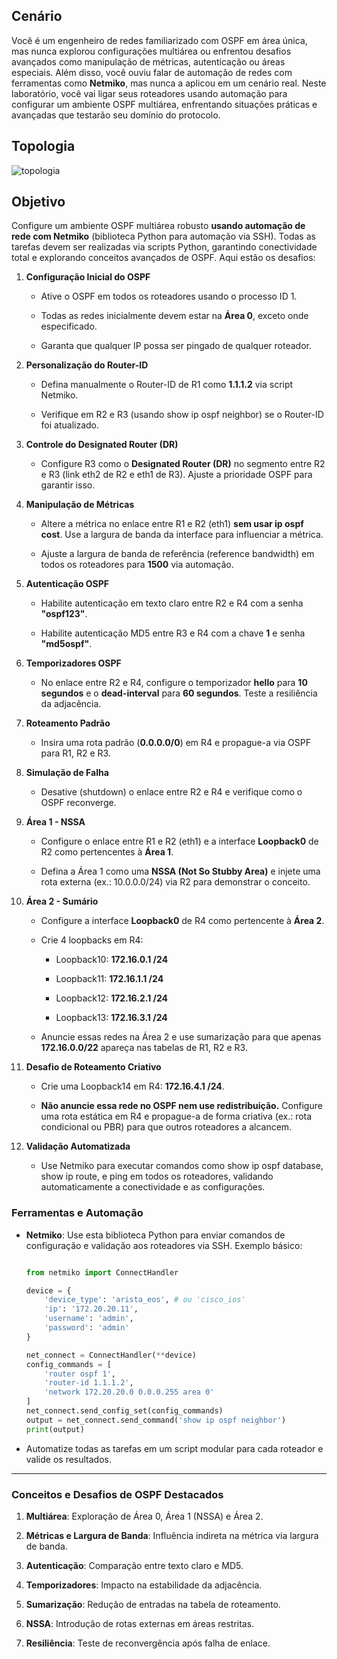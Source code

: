 ## Cenário

Você é um engenheiro de redes familiarizado com OSPF em área única, mas nunca explorou configurações multiárea ou enfrentou desafios avançados como manipulação de métricas, autenticação ou áreas especiais. Além disso, você ouviu falar de automação de redes com ferramentas como **Netmiko**, mas nunca a aplicou em um cenário real. Neste laboratório, você vai ligar seus roteadores usando automação para configurar um ambiente OSPF multiárea, enfrentando situações práticas e avançadas que testarão seu domínio do protocolo.

## Topologia
![topologia]()

## Objetivo

Configure um ambiente OSPF multiárea robusto **usando automação de rede com Netmiko** (biblioteca Python para automação via SSH). Todas as tarefas devem ser realizadas via scripts Python, garantindo conectividade total e explorando conceitos avançados de OSPF. Aqui estão os desafios:

1. **Configuração Inicial do OSPF**
    
    * Ative o OSPF em todos os roteadores usando o processo ID 1.
        
    * Todas as redes inicialmente devem estar na **Área 0**, exceto onde especificado.
        
    * Garanta que qualquer IP possa ser pingado de qualquer roteador.
        
2. **Personalização do Router-ID**
    
    * Defina manualmente o Router-ID de R1 como **1.1.1.2** via script Netmiko.
        
    * Verifique em R2 e R3 (usando show ip ospf neighbor) se o Router-ID foi atualizado.
        
3. **Controle do Designated Router (DR)**
    
    * Configure R3 como o **Designated Router (DR)** no segmento entre R2 e R3 (link eth2 de R2 e eth1 de R3). Ajuste a prioridade OSPF para garantir isso.
        
4. **Manipulação de Métricas**
    
    * Altere a métrica no enlace entre R1 e R2 (eth1) **sem usar ip ospf cost**. Use a largura de banda da interface para influenciar a métrica.
        
    * Ajuste a largura de banda de referência (reference bandwidth) em todos os roteadores para **1500** via automação.
        
5. **Autenticação OSPF**
    
    * Habilite autenticação em texto claro entre R2 e R4 com a senha **"ospf123"**.
        
    * Habilite autenticação MD5 entre R3 e R4 com a chave **1** e senha **"md5ospf"**.
        
6. **Temporizadores OSPF**
    
    * No enlace entre R2 e R4, configure o temporizador **hello** para **10 segundos** e o **dead-interval** para **60 segundos**. Teste a resiliência da adjacência.
        
7. **Roteamento Padrão**
    
    * Insira uma rota padrão (**0.0.0.0/0**) em R4 e propague-a via OSPF para R1, R2 e R3.
        
8. **Simulação de Falha**
    
    * Desative (shutdown) o enlace entre R2 e R4 e verifique como o OSPF reconverge.
        
9. **Área 1 - NSSA**
    
    * Configure o enlace entre R1 e R2 (eth1) e a interface **Loopback0** de R2 como pertencentes à **Área 1**.
        
    * Defina a Área 1 como uma **NSSA (Not So Stubby Area)** e injete uma rota externa (ex.: 10.0.0.0/24) via R2 para demonstrar o conceito.
        
10. **Área 2 - Sumário**
    
    * Configure a interface **Loopback0** de R4 como pertencente à **Área 2**.
        
    * Crie 4 loopbacks em R4:
        
        * Loopback10: **172.16.0.1 /24**
            
        * Loopback11: **172.16.1.1 /24**
            
        * Loopback12: **172.16.2.1 /24**
            
        * Loopback13: **172.16.3.1 /24**
            
    * Anuncie essas redes na Área 2 e use sumarização para que apenas **172.16.0.0/22** apareça nas tabelas de R1, R2 e R3.
        
11. **Desafio de Roteamento Criativo**
    
    * Crie uma Loopback14 em R4: **172.16.4.1 /24**.
        
    * **Não anuncie essa rede no OSPF nem use redistribuição.** Configure uma rota estática em R4 e propague-a de forma criativa (ex.: rota condicional ou PBR) para que outros roteadores a alcancem.
        
12. **Validação Automatizada**
    
    * Use Netmiko para executar comandos como show ip ospf database, show ip route, e ping em todos os roteadores, validando automaticamente a conectividade e as configurações.
        

### Ferramentas e Automação

* **Netmiko**: Use esta biblioteca Python para enviar comandos de configuração e validação aos roteadores via SSH. Exemplo básico:
    
    ```python
    
    from netmiko import ConnectHandler
    
    device = {
        'device_type': 'arista_eos', # ou 'cisco_ios'
        'ip': '172.20.20.11',
        'username': 'admin',
        'password': 'admin'
    }
    
    net_connect = ConnectHandler(**device)
    config_commands = [
        'router ospf 1',
        'router-id 1.1.1.2',
        'network 172.20.20.0 0.0.0.255 area 0'
    ]
    net_connect.send_config_set(config_commands)
    output = net_connect.send_command('show ip ospf neighbor')
    print(output)
    ```
    
* Automatize todas as tarefas em um script modular para cada roteador e valide os resultados.
    

---

### Conceitos e Desafios de OSPF Destacados

1. **Multiárea**: Exploração de Área 0, Área 1 (NSSA) e Área 2.
    
2. **Métricas e Largura de Banda**: Influência indireta na métrica via largura de banda.
    
3. **Autenticação**: Comparação entre texto claro e MD5.
    
4. **Temporizadores**: Impacto na estabilidade da adjacência.
    
5. **Sumarização**: Redução de entradas na tabela de roteamento.
    
6. **NSSA**: Introdução de rotas externas em áreas restritas.
    
7. **Resiliência**: Teste de reconvergência após falha de enlace.
